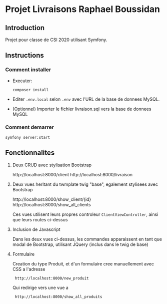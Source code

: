 # Projet Livraisons Raphael Boussidan

## Introduction

Projet pour classe de CSI 2020 utilisant Symfony.

## Instructions

### Comment installer

* Executer:

      composer install
      
* Editer `.env.local` selon `.env` avec l'URL de la base de donnees MySQL.

* (Optionnel) Importer le fichier livraison.sql vers la base de donnees MySQL

### Comment demarrer

    symfony server:start
    
## Fonctionnalites

1. Deux CRUD avec stylisation Bootstrap

    http://localhost:8000/client
    http://localhost:8000/livraison
    
2. Deux vues heritant du twmplate twig "base", egalement stylisees avec Bootstrap

    http://localhost:8000/show_client/{id}
    http://localhost:8000/show_all_clients
    
    Ces vues utilisent leurs propres controleur `ClientViewController`,
    ainsi que leurs routes ci-dessus

3. Inclusion de Javascript

    Dans les deux vues ci-dessus, les commandes apparaissent 
en tant que modal de Bootstrap, utilisant JQuery (inclus dans le twig de base)

4. Formulaire

    Creation du type Produit, et d'un formulaire cree manuellement avec CSS a l'adresse
    
        http://localhost:8000/new_produit
    
    Qui redirige vers une vue a
    
        http://localhost:8000/show_all_produits
